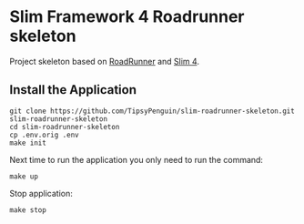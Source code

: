 # Slim Framework 4 Roadrunner skeleton
Project skeleton based on [RoadRunner](https://github.com/spiral/roadrunner) and [Slim 4](https://github.com/slimphp/Slim).

## Install the Application
```
git clone https://github.com/TipsyPenguin/slim-roadrunner-skeleton.git slim-roadrunner-skeleton
cd slim-roadrunner-skeleton
cp .env.orig .env
make init
```

Next time to run the application you only need to run the command:
```
make up
```
Stop application:
```
make stop
```
